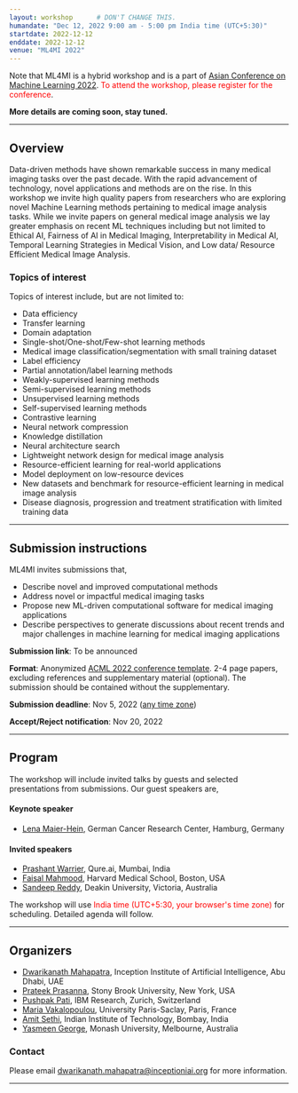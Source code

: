 ```yaml
---
layout: workshop      # DON'T CHANGE THIS.
humandate: "Dec 12, 2022 9:00 am - 5:00 pm India time (UTC+5:30)"
startdate: 2022-12-12
enddate: 2022-12-12
venue: "ML4MI 2022"
---
```


Note that ML4MI is a hybrid workshop and is a part of <a href="https://www.acml-conf.org/2022/index.html#hero">Asian Conference on Machine Learning 2022</a>. <font color='FF0000'> To attend the workshop, please register for the conference</font>.

**More details are coming soon, stay tuned.**

[//]: # (The zoom meeting link can be found at the virtual site and the gather town of ACML 2022.)

<hr/>

<h2>Overview</h2>

<p>
Data-driven methods have shown remarkable success in many medical imaging tasks over the past decade. With the rapid advancement of technology, novel applications and methods are on the rise. In this workshop we invite high quality papers from researchers who are exploring novel Machine Learning methods pertaining to medical image analysis tasks. While we invite papers on general medical image analysis we lay greater emphasis on recent ML techniques including but not limited to Ethical AI, Fairness of AI in Medical Imaging, Interpretability in Medical AI, Temporal Learning Strategies in Medical Vision, and Low data/ Resource Efficient Medical Image Analysis.
</p>

<h3>Topics of interest</h3>

Topics of interest include, but are not limited to:

* Data efficiency
* Transfer learning
* Domain adaptation
* Single-shot/One-shot/Few-shot learning methods
* Medical image classification/segmentation with small training dataset
* Label efficiency
* Partial annotation/label learning methods
* Weakly-supervised learning methods
* Semi-supervised learning methods
* Unsupervised learning methods
* Self-supervised learning methods
* Contrastive learning
* Neural network compression
* Knowledge distillation
* Neural architecture search
* Lightweight network design for medical image analysis
* Resource-efficient learning for real-world applications
* Model deployment on low-resource devices
* New datasets and benchmark for resource-efficient learning in medical image analysis
* Disease diagnosis, progression and treatment stratification with limited training data

<hr/>

<h2>Submission instructions</h2>

ML4MI invites submissions that,
* Describe novel and improved computational methods
* Address novel or impactful medical imaging tasks
* Propose new ML-driven computational software for medical imaging applications
* Describe perspectives to generate discussions about recent trends and major challenges in machine learning for medical imaging applications

[//]: # (**Submission link [TBA]**: <a href="https://openreview.net/group?id=NeurIPS.cc%2F2022%2FWorkshop%2FLMRL"> Link to OpenReview</a>)

**Submission link**: To be announced

**Format**: Anonymized <a href="https://www.acml-conf.org/2022/assets/ACML2022-camera_ready-template.zip">ACML 2022 conference template</a>. 2-4 page papers, excluding references and supplementary material (optional). The submission should be contained without the supplementary.

**Submission deadline**: Nov 5, 2022 (<a href="https://www.timeanddate.com/time/zones/aoe">any time zone</a>)

**Accept/Reject notification**: Nov 20, 2022

[//]: # (**Publication**:)

<hr/>






<h2>Program</h2>

The workshop will include invited talks by guests and selected presentations from submissions. Our guest speakers are,
<h4>Keynote speaker</h4>

<ul>
  <li><a href="https://www.dkfz.de/en/imsy/team/people/Lena_Maier-Hein.html"> Lena Maier-Hein</a>, German Cancer Research Center, Hamburg, Germany</li>
</ul>

<h4>Invited speakers</h4>

<ul>
  <li><a href="https://www.linkedin.com/in/pwarier/"> Prashant Warrier</a>, Qure.ai, Mumbai, India</li>
  <li><a href="https://scholar.harvard.edu/faisalmahmood/home"> Faisal Mahmood</a>, Harvard Medical School, Boston, USA</li>
  <li><a href="https://www.drsandeepreddy.com/"> Sandeep Reddy</a>, Deakin University, Victoria, Australia</li>
</ul>

<p>The workshop will use <font color='FF0000'> India time (UTC+5:30, your browser's time zone) </font> for scheduling. Detailed agenda will follow.


<hr/>

<h2>Organizers</h2>

<ul>
  <li><a href="https://sites.google.com/site/dwarikanathmahapatra/"> Dwarikanath Mahapatra</a>, Inception Institute of Artificial Intelligence, Abu Dhabi, UAE</li>
  <li><a href="https://bmi.stonybrookmedicine.edu/people/prateek_prasanna"> Prateek Prasanna</a>, Stony Brook University, New York, USA</li>
  <li><a href="https://www.linkedin.com/in/pushpakpati/"> Pushpak Pati</a>, IBM Research, Zurich, Switzerland</li>
  <li><a href="https://www.linkedin.com/in/maria-vakalopoulou-8a709395/?originalSubdomain=gr"> Maria Vakalopoulou</a>, University Paris-Saclay, Paris, France</li>
  <li><a href="https://www.ee.iitb.ac.in/web/people/faculty/home/asethi"> Amit  Sethi</a>, Indian Institute of Technology, Bombay, India</li>
  <li><a href="https://research.monash.edu/en/persons/yasmeen-george"> Yasmeen George</a>, Monash University, Melbourne, Australia</li>
</ul>



<h3>Contact</h3>
<p>
Please email <a href="mailto:dwarikanath.mahapatra@inceptioniai.org">dwarikanath.mahapatra@inceptioniai.org</a> for more information.
</p>

<hr/>

